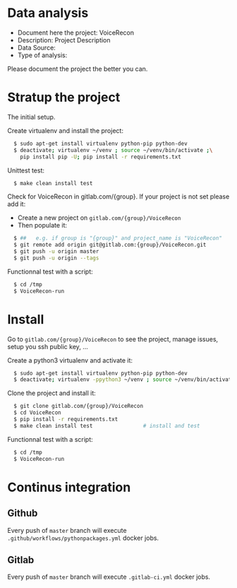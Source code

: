 # Data analysis
- Document here the project: VoiceRecon
- Description: Project Description
- Data Source:
- Type of analysis:

Please document the project the better you can.

# Stratup the project

The initial setup.

Create virtualenv and install the project:
```bash
  $ sudo apt-get install virtualenv python-pip python-dev
  $ deactivate; virtualenv ~/venv ; source ~/venv/bin/activate ;\
    pip install pip -U; pip install -r requirements.txt
```

Unittest test:
```bash
  $ make clean install test
```

Check for VoiceRecon in gitlab.com/{group}.
If your project is not set please add it:

- Create a new project on `gitlab.com/{group}/VoiceRecon`
- Then populate it:

```bash
  $ ##   e.g. if group is "{group}" and project_name is "VoiceRecon"
  $ git remote add origin git@gitlab.com:{group}/VoiceRecon.git
  $ git push -u origin master
  $ git push -u origin --tags
```

Functionnal test with a script:
```bash
  $ cd /tmp
  $ VoiceRecon-run
```
# Install
Go to `gitlab.com/{group}/VoiceRecon` to see the project, manage issues,
setup you ssh public key, ...

Create a python3 virtualenv and activate it:
```bash
  $ sudo apt-get install virtualenv python-pip python-dev
  $ deactivate; virtualenv -ppython3 ~/venv ; source ~/venv/bin/activate
```

Clone the project and install it:
```bash
  $ git clone gitlab.com/{group}/VoiceRecon
  $ cd VoiceRecon
  $ pip install -r requirements.txt
  $ make clean install test                # install and test
```
Functionnal test with a script:
```bash
  $ cd /tmp
  $ VoiceRecon-run
``` 

# Continus integration
## Github 
Every push of `master` branch will execute `.github/workflows/pythonpackages.yml` docker jobs.
## Gitlab
Every push of `master` branch will execute `.gitlab-ci.yml` docker jobs.
